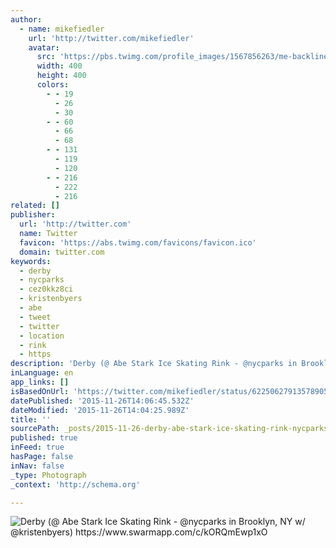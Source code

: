 ```yaml
---
author:
  - name: mikefiedler
    url: 'http://twitter.com/mikefiedler'
    avatar:
      src: 'https://pbs.twimg.com/profile_images/1567856263/me-backline-outside-crop_400x400.jpg'
      width: 400
      height: 400
      colors:
        - - 19
          - 26
          - 30
        - - 60
          - 66
          - 68
        - - 131
          - 119
          - 120
        - - 216
          - 222
          - 216
related: []
publisher:
  url: 'http://twitter.com'
  name: Twitter
  favicon: 'https://abs.twimg.com/favicons/favicon.ico'
  domain: twitter.com
keywords:
  - derby
  - nycparks
  - cez0kkz8ci
  - kristenbyers
  - abe
  - tweet
  - twitter
  - location
  - rink
  - https
description: 'Derby (@ Abe Stark Ice Skating Rink - @nycparks in Brooklyn, NY w/ @kristenbyers) https://www.swarmapp.com/c/kORQmEwp1xO'
inLanguage: en
app_links: []
isBasedOnUrl: 'https://twitter.com/mikefiedler/status/622506279135789056'
datePublished: '2015-11-26T14:06:45.532Z'
dateModified: '2015-11-26T14:04:25.989Z'
title: ''
sourcePath: _posts/2015-11-26-derby-abe-stark-ice-skating-rink-nycparks-in-brooklyn.md
published: true
inFeed: true
hasPage: false
inNav: false
_type: Photograph
_context: 'http://schema.org'

---
```

![Derby &lpar;&commat; Abe Stark Ice Skating Rink - &commat;nycparks in Brooklyn&comma; NY w&sol; &commat;kristenbyers&rpar; https&colon;&sol;&sol;www&period;swarmapp&period;com&sol;c&sol;kORQmEwp1xO](https://pbs.twimg.com/media/CKOWKZzXAAEh92P.jpg:large)